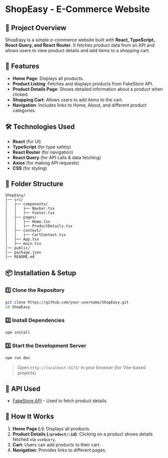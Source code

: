 # ShopEasy - E-Commerce Website

## 📌 Project Overview
ShopEasy is a simple e-commerce website built with **React, TypeScript, React Query, and React Router**. It fetches product data from an API and allows users to view product details and add items to a shopping cart.

## 🚀 Features
- **Home Page**: Displays all products.
- **Product Listing**: Fetches and displays products from FakeStore API.
- **Product Details Page**: Shows detailed information about a product when clicked.
- **Shopping Cart**: Allows users to add items to the cart.
- **Navigation**: Includes links to Home, About, and different product categories.

## 🛠️ Technologies Used
- **React** (for UI)
- **TypeScript** (for type safety)
- **React Router** (for navigation)
- **React Query** (for API calls & data fetching)
- **Axios** (for making API requests)
- **CSS** (for styling)

## 📂 Folder Structure
```
ShopEasy/
│── src/
│   ├── components/
│   │   ├── Navbar.tsx
│   │   ├── Footer.tsx
│   ├── pages/
│   │   ├── Home.tsx
│   │   ├── ProductDetails.tsx
│   ├── context/
│   │   ├── CartContext.tsx
│   ├── App.tsx
│   ├── main.tsx
│── public/
│── package.json
│── README.md
```

## 📦 Installation & Setup

### **1️⃣ Clone the Repository**
```sh
git clone https://github.com/your-username/ShopEasy.git
cd ShopEasy
```

### **2️⃣ Install Dependencies**
```sh
npm install
```

### **3️⃣ Start the Development Server**
```sh
npm run dev
```
> Open `http://localhost:5173/` in your browser (for Vite-based projects)


## 🔗 API Used
- [FakeStore API](https://fakestoreapi.com/) - Used to fetch product details.

## 📜 How It Works
1. **Home Page (`/`)**: Displays all products.
2. **Product Details (`/product/:id`)**: Clicking on a product shows details fetched via `useQuery`.
3. **Cart**: Users can add products to their cart.
4. **Navigation**: Provides links to different pages.
